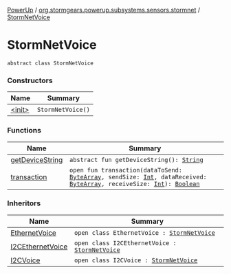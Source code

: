 [PowerUp](../../index.md) / [org.stormgears.powerup.subsystems.sensors.stormnet](../index.md) / [StormNetVoice](./index.md)

# StormNetVoice

`abstract class StormNetVoice`

### Constructors

| Name | Summary |
|---|---|
| [&lt;init&gt;](-init-.md) | `StormNetVoice()` |

### Functions

| Name | Summary |
|---|---|
| [getDeviceString](get-device-string.md) | `abstract fun getDeviceString(): `[`String`](https://kotlinlang.org/api/latest/jvm/stdlib/kotlin/-string/index.html) |
| [transaction](transaction.md) | `open fun transaction(dataToSend: `[`ByteArray`](https://kotlinlang.org/api/latest/jvm/stdlib/kotlin/-byte-array/index.html)`, sendSize: `[`Int`](https://kotlinlang.org/api/latest/jvm/stdlib/kotlin/-int/index.html)`, dataReceived: `[`ByteArray`](https://kotlinlang.org/api/latest/jvm/stdlib/kotlin/-byte-array/index.html)`, receiveSize: `[`Int`](https://kotlinlang.org/api/latest/jvm/stdlib/kotlin/-int/index.html)`): `[`Boolean`](https://kotlinlang.org/api/latest/jvm/stdlib/kotlin/-boolean/index.html) |

### Inheritors

| Name | Summary |
|---|---|
| [EthernetVoice](../-ethernet-voice/index.md) | `open class EthernetVoice : `[`StormNetVoice`](./index.md) |
| [I2CEthernetVoice](../-i2-c-ethernet-voice/index.md) | `open class I2CEthernetVoice : `[`StormNetVoice`](./index.md) |
| [I2CVoice](../-i2-c-voice/index.md) | `open class I2CVoice : `[`StormNetVoice`](./index.md) |
